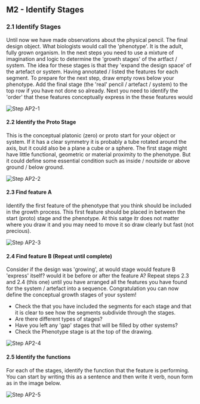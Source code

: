 ## M2 - Identify Stages

### 2.1 Identify Stages
Until now we have made observations about the physical pencil. The final design object. What biologists would call the 'phenotype'. It is the adult, fully grown organism. In the next steps you need to use a mixture of imagination and logic to determine the 'growth stages' of the artfact / system. The idea for these stages is that they 'expand the design space' of the artefact or system. Having annotated / listed the features for each segment. To prepare for the next step, draw empty rows below your phenotype. Add the final stage (the 'real' pencil / artefact / system) to the top row if you have not done so already. Next you need to identify the 'order' that these features conceptually express in the these features would 

![Step AP2-1](/Agile/img/Methodology/AP2-1.PNG)

#### 2.2 Identify the Proto Stage
This is the conceptual platonic (zero) or proto start for your object or system. If it has a clear symmetry it is probably a tube rotated around the axis, but it could also be a plane a cube or a sphere. The first stage might have little functional, geometric or material proximity to the phenotype. But it could define some essential condition such as inside / noutside or above ground / below ground.

![Step AP2-2](/Agile/img/Methodology/AP2-2.PNG)

#### 2.3 Find feature A
Identify the first feature of the phenotype that you think should be included in the growth process. This first feature should be placed in between the start (proto) stage and the phenotype. At this satge itr does not matter where you draw it and you may need to move it so draw clearly but fast (not precious).

![Step AP2-3](/Agile/img/Methodology/AP2-3.PNG)

#### 2.4 Find feature B (Repeat until complete)
Consider if the design was 'growing', at would stage would feature B 'express' itself? would it be before or after the feature A? Repeat steps 2.3 and 2.4 (this one) until you have arranged all the features you have found for the system / artefact into a sequence. Congratulation you can now define the conceptual growth stages of your system!

* Check the that you have included the segments for each stage and that it is clear to see how the segments subdivide through the stages.
* Are there different types of stages?
* Have you left any 'gap' stages that will be filled by other systems?
* Check the Phenotype stage is at the top of the drawing.

![Step AP2-4](/Agile/img/Methodology/AP2-4.PNG)

#### 2.5 Identify the functions
For each of the stages, identify the function that the feature is performing. You can start by writing this as a sentence and then write it verb, noun form as in the image below.

![Step AP2-5](/Agile/img/Methodology/AP2-5.PNG)
